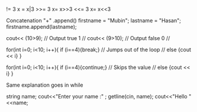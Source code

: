  != 3    x = x|3  >>= 3  x= x>>3    <<= 3  x= x<<3
 
 Concatenation "+"
 .append()
 firstname = "Mubin";
 lastname = "Hasan";
 firstname.append(lastname);
 
 cout<< (10>9); // Output true 1 //
 cout<< (9>10); // Output false 0 //
 
 for(int i=0; i<10; i++){
 if (i==4){break;} // Jumps out of the loop //
 else {cout << i} }

for(int i=0; i<10; i++){
 if (i==4){continue;} // Skips the value //
 else {cout << i} }

Same explanation goes in while

string name;
    cout<<"Enter your name :" ;
    getline(cin, name);
    cout<<"Hello "<<name;
